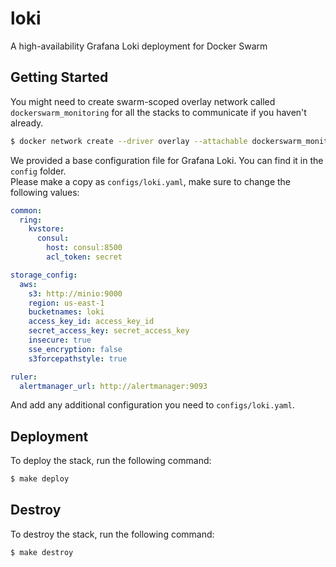 # loki
A high-availability Grafana Loki deployment for Docker Swarm

## Getting Started

You might need to create swarm-scoped overlay network called `dockerswarm_monitoring` for all the stacks to communicate if you haven't already.

```sh
$ docker network create --driver overlay --attachable dockerswarm_monitoring
```

We provided a base configuration file for Grafana Loki. You can find it in the `config` folder.  
Please make a copy as `configs/loki.yaml`, make sure to change the following values:

```yml
common:
  ring:
    kvstore:
      consul:
        host: consul:8500
        acl_token: secret

storage_config:
  aws:
    s3: http://minio:9000
    region: us-east-1
    bucketnames: loki
    access_key_id: access_key_id
    secret_access_key: secret_access_key
    insecure: true
    sse_encryption: false
    s3forcepathstyle: true

ruler:
  alertmanager_url: http://alertmanager:9093
```

And add any additional configuration you need to `configs/loki.yaml`.

## Deployment

To deploy the stack, run the following command:

```sh
$ make deploy
```

## Destroy

To destroy the stack, run the following command:

```sh
$ make destroy
```
